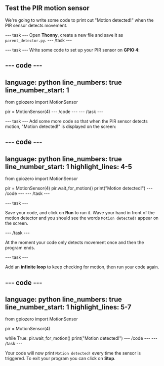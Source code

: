 ## Test the PIR motion sensor

We're going to write some code to print out "Motion detected!" when the PIR sensor detects movement.

--- task ---
Open **Thonny**, create a new file and save it as `parent_detector.py`.
--- /task ---

--- task ---
Write some code to set up your PIR sensor on **GPIO 4**:

--- code ---
---
language: python
line_numbers: true
line_number_start: 1
---
from gpiozero import MotionSensor

pir = MotionSensor(4)
--- /code ---
--- /task ---

--- task ---
Add some more code so that when the PIR sensor detects motion, "Motion detected!" is displayed on the screen:

--- code ---
---
language: python
line_numbers: true
line_number_start: 1 
highlight_lines: 4-5
---
from gpiozero import MotionSensor

pir = MotionSensor(4)
pir.wait_for_motion()
print("Motion detected!")
--- /code ---
--- /task ---

--- task ---

Save your code, and click on **Run** to run it. Wave your hand in front of the motion detector and you should see the words `Motion detected!` appear on the screen.

--- /task ---

At the moment your code only detects movement once and then the program ends. 

--- task ---

Add an **infinite loop** to keep checking for motion, then run your code again. 

--- code ---
---
language: python
line_numbers: true
line_number_start: 1 
highlight_lines: 5-7
---
from gpiozero import MotionSensor

pir = MotionSensor(4)

while True:
	pir.wait_for_motion()
	print("Motion detected!")
--- /code ---
--- /task ---

Your code will now print `Motion detected!` every time the sensor is triggered. To exit your program you can click on **Stop**.
